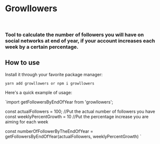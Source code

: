 # Growllowers

<br>

### Tool to calculate the number of followers you will have on social networks at end of year, if your account increases each week by a certain percentage.

## How to use

Install it through your favorite package manager:

`yarn add growllowers or npm i growllowers `

Here's a quick example of usage:

`import getFollowersByEndOfYear from 'growllowers';

const actualFollowers = 100; //Put the actual number of followers you have
const weeklyPercentGrowth = 10 //Put the percentage increase you are aiming for each week

const numberOfFollowerByTheEndOfYear = getFollowersByEndOfYear(actualFollowers, weeklyPercentGrowth)
`
